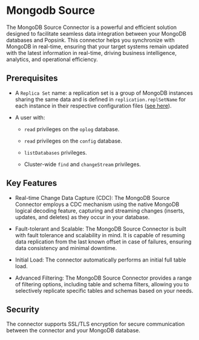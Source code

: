 # Mongodb Source

The MongoDB Source Connector is a powerful and efficient solution designed to facilitate seamless data integration between your MongoDB databases and Popsink. This connector helps you synchronize with MongoDB in real-time, ensuring that your target systems remain updated with the latest information in real-time, driving business intelligence, analytics, and operational efficiency.

## Prerequisites

- A `Replica Set` name: a replication set is a group of MongoDB instances sharing the same data and is defined in `replication.replSetName` for each instance in their respective configuration files ([see here](https://www.mongodb.com/docs/manual/replication/#replication-in-mongodb)).

- A user with:

  - `read` privileges on the `oplog` database.

  - `read` privileges on the `config` database.

  - `listDatabases` privileges.

  - Cluster-wide `find` and `changeStream` privileges.

## Key Features

- Real-time Change Data Capture (CDC): The MongoDB Source Connector employs a CDC mechanism using the native MongoDB logical decoding feature, capturing and streaming changes (inserts, updates, and deletes) as they occur in your database.

- Fault-tolerant and Scalable: The MongoDB Source Connector is built with fault tolerance and scalability in mind. It is capable of resuming data replication from the last known offset in case of failures, ensuring data consistency and minimal downtime.

- Initial Load: The connector automatically performs an initial full table load.

- Advanced Filtering: The MongoDB Source Connector provides a range of filtering options, including table and schema filters, allowing you to selectively replicate specific tables and schemas based on your needs.

## Security

The connector supports SSL/TLS encryption for secure communication between the connector and your MongoDB database.
